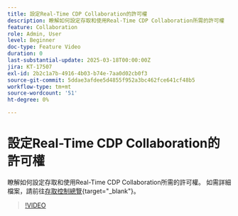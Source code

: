 ```yaml
---
title: 設定Real-Time CDP Collaboration的許可權
description: 瞭解如何設定存取和使用Real-Time CDP Collaboration所需的許可權
feature: Collaboration
role: Admin, User
level: Beginner
doc-type: Feature Video
duration: 0
last-substantial-update: 2025-03-18T00:00:00Z
jira: KT-17507
exl-id: 2b2c1a7b-4916-4b03-b74e-7aa0d02cb0f3
source-git-commit: 5ddae3afdee5d4855f952a3bc462fce641cf48b5
workflow-type: tm+mt
source-wordcount: '51'
ht-degree: 0%

---
```


# 設定Real-Time CDP Collaboration的許可權

瞭解如何設定存取和使用Real-Time CDP Collaboration所需的許可權。 如需詳細檔案，請前往[存取控制總覽](https://experienceleague.adobe.com/zh-hant/docs/real-time-cdp-collaboration/using/permissions/overview){target="_blank"}。

>[!VIDEO](https://video.tv.adobe.com/v/3452216/?learn=on&enablevpops)

